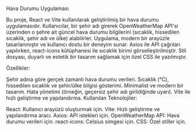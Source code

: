 Hava Durumu Uygulaması

Bu proje, React ve Vite kullanılarak geliştirilmiş bir hava durumu uygulamasıdır. Kullanıcılar, bir şehir adı girerek OpenWeatherMap API'si üzerinden o şehre ait güncel hava durumu bilgilerini (sıcaklık, hissedilen sıcaklık, şehir adı ve ülke) alabilirler. Uygulama, modern bir arayüzle tasarlanmıştır ve kullanıcı dostu bir deneyim sunar. Axios ile API çağrıları yapılırken, react-icons kütüphanesi ile sıcaklık birimi görselleştirilmiştir. Stil dosyası, duyarlı ve estetik bir tasarım sağlamak için özel CSS ile yazılmıştır.

Özellikler:

Şehir adına göre gerçek zamanlı hava durumu verileri.
Sıcaklık (°C), hissedilen sıcaklık ve şehir/ülke bilgisi gösterimi.
Minimalist ve modern bir tasarım.
Hata yönetimi (örneğin, geçersiz şehir adı girildiğinde uyarı).
Vite ile hızlı geliştirme ve yapılandırma.
Kullanılan Teknolojiler:

React: Kullanıcı arayüzü oluşturmak için.
Vite: Hızlı geliştirme ve yapılandırma aracı.
Axios: API istekleri için.
OpenWeatherMap API: Hava durumu verileri için.
react-icons: Celsius simgesi için.
CSS: Özel stiller için.